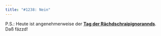 ```yaml
---
title: "#1238: Nein"
---
```


P.S.: 
Heute ist angenehmerweise der <a href="http://www.fonflatter.de/dateien/kalender_fonflatter_2009.pdf"><strong>Tag der Rächdschraipignorannds</strong></a>. 
Daß fäzzd!
